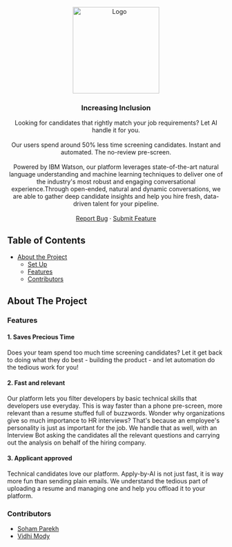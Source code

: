 <p align="center">
  <img src="https://www.peoplex.ai/wp-content/uploads/2019/07/banner-recruitment.png" width="200" alt="Logo">

  <h3 align="center">Increasing Inclusion</h3>
  <p align="center">
    Looking for candidates that rightly match your job requirements?
    Let AI handle it for you.
    <br/>
    <br/>
    Our users spend around 50% less time screening candidates.
    Instant and automated. The no-review pre-screen.
    <br />
    <br />
    Powered by IBM Watson, our platform leverages state-of-the-art 
    natural language understanding and machine learning techniques 
    to deliver one of the industry's most robust and engaging conversational
    experience.Through open-ended, natural and dynamic conversations, we are
    able to gather deep candidate insights and help you hire fresh, data-driven 
    talent for your pipeline.
    <br>
    <br>
    <a href="https://github.com/Team-Gucci-Gang/Increasing-Inclusion/issues">Report Bug</a>
    ·
    <a href="https://github.com/Team-Gucci-Gang/Increasing-Inclusion/issues">Submit Feature</a>
  </p>
</p>

<!-- TABLE OF CONTENTS -->

## Table of Contents

- [About the Project](#about-the-project)
  - [Set Up](https://github.com/Team-Gucci-Gang/Increasing-Inclusion/blob/master/DEVELOPERS.md)
  - [Features](#features)
  - [Contributors](#contributors)

## About The Project

<!--
[![Product Name Screen Shot][product-screenshot]](https://example.com)
-->

### Features

#### 1. Saves Precious Time

Does your team spend too much time screening candidates? Let it get back to doing what they do best - building the product - and let automation do the tedious work for you!

#### 2. Fast and relevant

Our platform lets you filter developers by basic technical skills that developers use everyday. This is way faster than a phone pre-screen, more relevant than a resume stuffed full of buzzwords. Wonder why organizations give so much importance to HR interviews? That's because an employee's personality is just as important for the job. We handle that as well, with an Interview Bot asking the candidates all the relevant questions and carrying out the analysis on behalf of the hiring company.

#### 3. Applicant approved

Technical candidates love our platform. Apply-by-AI is not just fast, it is way more fun than sending plain emails. We understand the tedious part of uploading a resume and managing one and help you offload it to your platform.

### Contributors

- [Soham Parekh](https://github.com/und3fined-v01d)
- [Vidhi Mody](https://github.com/vidhi-mody)
